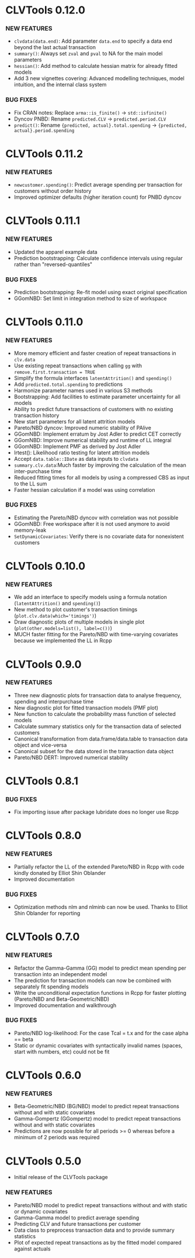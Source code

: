 # CLVTools 0.12.0

### NEW FEATURES
* `clvdata(data.end)`: Add parameter `data.end` to specify a data end beyond the last actual transaction
* `summary()`: Always set `zval` and `pval` to NA for the main model parameters
* `hessian()`: Add method to calculate hessian matrix for already fitted models
* Add 3 new vignettes covering: Advanced modelling techniques, model intuition, and the internal class system

### BUG FIXES
* Fix CRAN notes: Replace `arma::is_finite()` -> `std::isfinite()`
* Dyncov PNBD: Rename `predicted.CLV` -> `predicted.period.CLV`
* `predict()`: Rename `{predicted, actual}.total.spending` -> `{predicted, actual}.period.spending`



# CLVTools 0.11.2

### NEW FEATURES
* `newcustomer.spending()`: Predict average spending per transaction for customers without order history
* Improved optimizer defaults (higher iteration count) for PNBD dyncov



# CLVTools 0.11.1

### NEW FEATURES
* Updated the apparel example data
* Prediction bootstrapping: Calculate confidence intervals using regular rather than "reversed-quantiles"

### BUG FIXES
* Prediction bootstrapping: Re-fit model using exact original specification
* GGomNBD: Set limit in integration method to size of workspace



# CLVTools 0.11.0

### NEW FEATURES
* More memory efficient and faster creation of repeat transactions in `clv.data`
* Use existing repeat transactions when calling `gg` with `remove.first.transaction = TRUE`
* Simplify the formula interfaces `latentAttrition()` and `spending()`
* Add `predicted.total.spending` to predictions
* Harmonize parameter names used in various S3 methods
* Bootstrapping: Add facilities to estimate parameter uncertainty for all models
* Ability to predict future transactions of customers with no existing transaction history
* New start parameters for all latent attrition models
* Pareto/NBD dyncov: Improved numeric stability of PAlive
* GGomNBD: Implement erratum by Jost Adler to predict CET correctly
* GGomNBD: Improve numerical stability and runtime of LL integral
* GGomNBD: Implement PMF as derived by Jost Adler
* lrtest(): Likelihood ratio testing for latent attrition models
* Accept `data.table::IDate` as data inputs to `clvdata`
* `summary.clv.data`:Much faster by improving the calculation of the mean inter-purchase time
* Reduced fitting times for all models by using a compressed CBS as input to the LL sum
* Faster hessian calculation if a model was using correlation

### BUG FIXES
* Estimating the Pareto/NBD dyncov with correlation was not possible
* GGomNBD: Free workspace after it is not used anymore to avoid memory-leak
* `SetDynamicCovariates`: Verify there is no covariate data for nonexistent customers



# CLVTools 0.10.0

### NEW FEATURES
* We add an interface to specify models using a formula notation (`latentAttrition()` and `spending()`)
* New method to plot customer's transaction timings (`plot.clv.data(which='timings')`)
* Draw diagnostic plots of multiple models in single plot (`plot(other.models=list(), label=c())`)
* MUCH faster fitting for the Pareto/NBD with time-varying covariates because we implemented the LL in Rcpp



# CLVTools 0.9.0

### NEW FEATURES
* Three new diagnostic plots for transaction data to analyse frequency, spending and interpurchase time
* New diagnostic plot for fitted transaction models (PMF plot)
* New function to calculate the probability mass function of selected models
* Calculate summary statistics only for the transaction data of selected customers
* Canonical transformation from data.frame/data.table to transaction data object and vice-versa
* Canonical subset for the data stored in the transaction data object
* Pareto/NBD DERT: Improved numerical stability



# CLVTools 0.8.1

### BUG FIXES
* Fix importing issue after package lubridate does no longer use Rcpp



# CLVTools 0.8.0

### NEW FEATURES
* Partially refactor the LL of the extended Pareto/NBD in Rcpp with code kindly donated by Elliot Shin Oblander
* Improved documentation 

### BUG FIXES
* Optimization methods nlm and nlminb can now be used. Thanks to Elliot Shin Oblander for reporting



# CLVTools 0.7.0

### NEW FEATURES
* Refactor the Gamma-Gamma (GG) model to predict mean spending per transaction into an independent model
* The prediction for transaction models can now be combined with separately fit spending models
* Write the unconditional expectation functions in Rcpp for faster plotting (Pareto/NBD and Beta-Geometric/NBD)
* Improved documentation and walkthrough

### BUG FIXES
* Pareto/NBD log-likelihood: For the case Tcal = t.x and for the case alpha == beta
* Static or dynamic covariates with syntactically invalid names (spaces, start with numbers, etc) could not be fit


# CLVTools 0.6.0

### NEW FEATURES
* Beta-Geometric/NBD (BG/NBD) model to predict repeat transactions without and with static covariates
* Gamma-Gompertz (GGompertz) model to predict repeat transactions without and with static covariates
* Predictions are now possible for all periods >= 0 whereas before a minimum of 2 periods was required


# CLVTools 0.5.0
* Initial release of the CLVTools package

### NEW FEATURES
* Pareto/NBD model to predict repeat transactions without and with static or dynamic covariates 
* Gamma-Gamma model to predict average spending
* Predicting CLV and future transactions per customer
* Data class to preprocess transaction data and to provide summary statistics
* Plot of expected repeat transactions as by the fitted model compared against actuals
